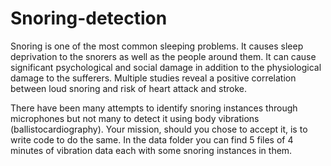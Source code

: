 # Snoring-detection
Snoring is one of the most common sleeping problems. It causes sleep deprivation to the snorers as well as the people around them. It can cause significant psychological and social damage in addition to the physiological damage to the sufferers. Multiple studies reveal a positive correlation between loud snoring and risk of heart attack and stroke. 

There have been many attempts to identify snoring instances through microphones but not many to detect it using body vibrations (ballistocardiography). Your mission, should you chose to accept it, is to write code to do the same. In the data folder you can find 5 files of 4 minutes of vibration data each with some snoring instances in them.


